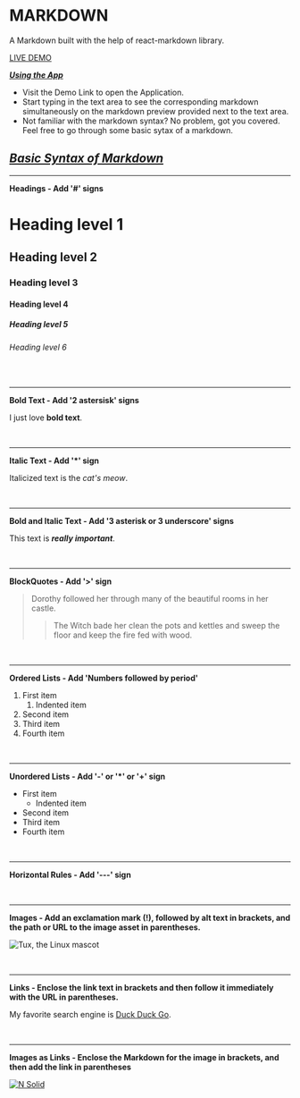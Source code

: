 **<h1>MARKDOWN</h1>**

A Markdown built with the help of react-markdown library.

[LIVE DEMO](https://muthyender-markdown.netlify.app/)

***<u>Using the App</u>***
- Visit the Demo Link to open the Application.
- Start typing in the text area to see the corresponding markdown simultaneously on the markdown preview provided next to the text area.
- Not familiar with the markdown syntax? No problem, got you covered. Feel free to go through some basic sytax of a markdown.

***<u>Basic Syntax of Markdown</u>***
---

---

**Headings - Add '#' signs**

# Heading level 1 

## Heading level 2

### Heading level 3

#### Heading level 4

##### Heading level 5

###### Heading level 6

<br>

---

**Bold Text - Add '2 astersisk' signs**

I just love **bold text**.

<br>

---

**Italic Text - Add '*' sign**

Italicized text is the *cat's meow*.

<br>

---

**Bold and Italic Text - Add '3 asterisk or 3 underscore' signs**

This text is ***really important***.

<br>

---

**BlockQuotes - Add '>' sign**

> Dorothy followed her through many of the beautiful rooms in her castle.
>
>> The Witch bade her clean the pots and kettles and sweep the floor and keep the fire fed with wood.

<br>

---

**Ordered Lists - Add 'Numbers followed by period'**

1. First item
    1. Indented item
2. Second item
3. Third item
4. Fourth item

<br>

---

**Unordered Lists - Add '-' or '*' or '+' sign**

- First item
    - Indented item
- Second item
- Third item
- Fourth item

<br>

---

**Horizontal Rules - Add '---' sign**

<br>

--- 

**Images - Add an exclamation mark (!), followed by alt text in brackets, and the path or URL to the image asset in parentheses.**

![Tux, the Linux mascot](https://upload.wikimedia.org/wikipedia/commons/thumb/0/09/Tux%2C_gray%EF%BC%8Fgrey_background.png/220px-Tux%2C_gray%EF%BC%8Fgrey_background.png)

<br>

---

**Links - Enclose the link text in brackets and then follow it immediately with the URL in parentheses.**

My favorite search engine is [Duck Duck Go](https://duckduckgo.com).

<br>

---

**Images as Links - Enclose the Markdown for the image in brackets, and then add the link in parentheses**

[![N  Solid](https://cldup.com/dTxpPi9lDf.thumb.png)](https://nodesource.com/products/nsolid)




